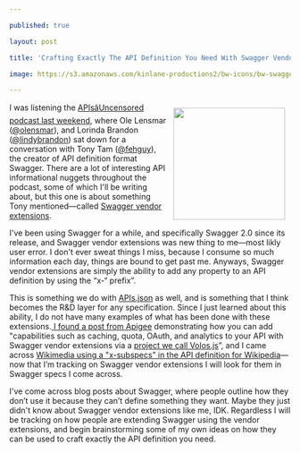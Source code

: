 ---
published: true
layout: post
title: 'Crafting Exactly The API Definition You Need With Swagger Vendor Extensions'
image: https://s3.amazonaws.com/kinlane-productions2/bw-icons/bw-swagger-round.png
---

<p><a href="http://swagger.io/"><img style="padding: 10px;" src="https://s3.amazonaws.com/kinlane-productions2/bw-icons/bw-swagger-round.png" alt="" width="200" align="right" /></a>
<p>I was listening the <a href="https://soundcloud.com/apisuncensored">APIsâUncensored podcast last weekend</a>, where Ole Lensmar (<a href="https://twitter.com/olensmar">@olensmar</a>), and Lorinda Brandon (<a href="/admin/blog/lindybrandon">@lindybrandon</a>) sat down for a conversation with Tony Tam (<a href="https://twitter.com/fehguy">@fehguy</a>), the creator of API definition format Swagger. There are a lot of interesting API informational nuggets throughout the podcast, some of which I'll be writing about, but this one is about something Tony mentioned&mdash;called <a href="https://github.com/swagger-api/swagger-spec/blob/master/versions/2.0.md#vendorExtensions">Swagger vendor extensions</a>.
<p>I've been using Swagger for a while, and specifically Swagger 2.0 since its release, and Swagger vendor extensions was new thing to me&mdash;most likly user error. I don't ever sweat things I miss, because I consume so much information each day, things are bound to get past me. Anyways, Swagger vendor extensions are simply the ability to add any property to an API definition by using the &ldquo;x-&ldquo; prefix&rdquo;.
<p>This is something we do with <a href="http://apisjson.org">APIs.json</a> as well, and is something that I think becomes the R&amp;D layer for any specification. Since I just learned about this ability, I do not have many examples of what has been done with these extensions.<a href="https://blog.apigee.com/detail/tutorial_using_apigee_127_to_build_apis_in_nodejs_swagger_20"> I found a post from Apigee</a> demonstrating how you can add "capabilities such as caching, quota, OAuth, and analytics to your API with Swagger vendor extensions via a <a href="https://github.com/apigee-127/volos)">project we call Volos.js</a>&rdquo;, and I came across <a href="https://rest.wikimedia.org/en.wikipedia.org/v1/?spec">Wikimedia using a "x-subspecs&rdquo; in the API definition for Wikipedia</a>&mdash;now that I&rsquo;m tracking on Swagger vendor extensions I will look for them in Swagger specs I come across.
<p>I've come across blog posts about Swagger, where people outline how they don&rsquo;t use it because they can&rsquo;t define something they want. Maybe they just didn't know about Swagger vendor extensions like me, IDK. Regardless I will be tracking on how people are extending Swagger using the vendor extensions, and begin brainstorming some of my own ideas on how they can be used to craft exactly the API definition you need.

